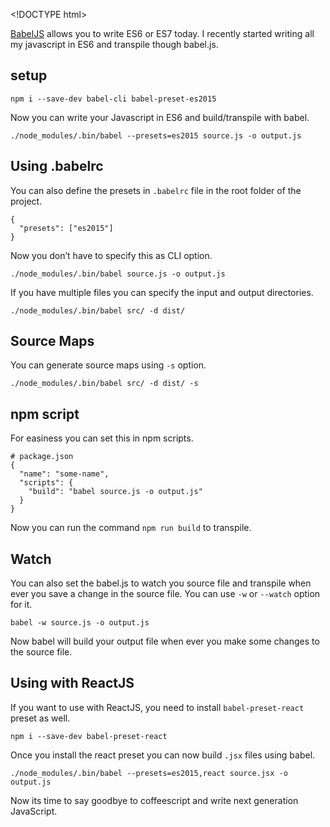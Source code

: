 &lt;!DOCTYPE html&gt;

[BabelJS](http://babeljs.io) allows you to write ES6 or ES7 today. I recently started writing all my javascript in ES6 and transpile though babel.js.

setup
-----

    npm i --save-dev babel-cli babel-preset-es2015

Now you can write your Javascript in ES6 and build/transpile with babel.

    ./node_modules/.bin/babel --presets=es2015 source.js -o output.js

Using .babelrc
--------------

You can also define the presets in `.babelrc` file in the root folder of the project.

    {
      "presets": ["es2015"]
    }

Now you don’t have to specify this as CLI option.

    ./node_modules/.bin/babel source.js -o output.js

If you have multiple files you can specify the input and output directories.

    ./node_modules/.bin/babel src/ -d dist/

Source Maps
-----------

You can generate source maps using `-s` option.

    ./node_modules/.bin/babel src/ -d dist/ -s

npm script
----------

For easiness you can set this in npm scripts.

    # package.json
    {
      "name": "some-name",
      "scripts": {
        "build": "babel source.js -o output.js"
      }
    }

Now you can run the command `npm run build` to transpile.

Watch
-----

You can also set the babel.js to watch you source file and transpile when ever you save a change in the source file. You can use `-w` or `--watch` option for it.

    babel -w source.js -o output.js

Now babel will build your output file when ever you make some changes to the source file.

Using with ReactJS
------------------

If you want to use with ReactJS, you need to install `babel-preset-react` preset as well.

    npm i --save-dev babel-preset-react

Once you install the react preset you can now build `.jsx` files using babel.

    ./node_modules/.bin/babel --presets=es2015,react source.jsx -o output.js

Now its time to say goodbye to coffeescript and write next generation JavaScript.
